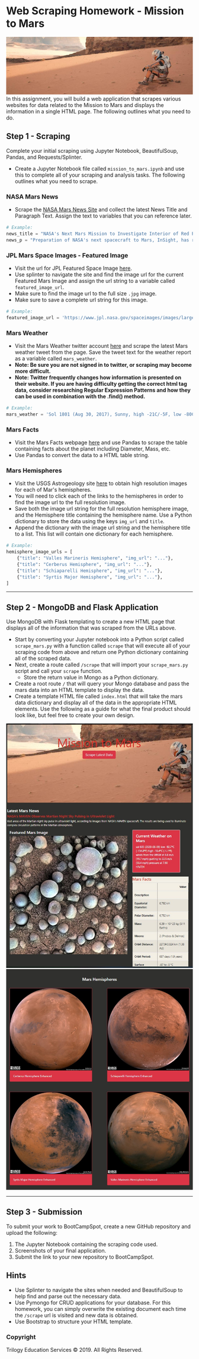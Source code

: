 # Web Scraping Homework - Mission to Mars
![The_Martian.png](Images/The_Martian.png)
In this assignment, you will build a web application that scrapes various websites for data related to the Mission to Mars and displays the information in a single HTML page. The following outlines what you need to do.

## Step 1 - Scraping
Complete your initial scraping using Jupyter Notebook, BeautifulSoup, Pandas, and Requests/Splinter.
* Create a Jupyter Notebook file called `mission_to_mars.ipynb` and use this to complete all of your scraping and analysis tasks. The following outlines what you need to scrape.

### NASA Mars News
* Scrape the [NASA Mars News Site](https://mars.nasa.gov/news/) and collect the latest News Title and Paragraph Text. Assign the text to variables that you can reference later.

```python
# Example:
news_title = "NASA's Next Mars Mission to Investigate Interior of Red Planet"
news_p = "Preparation of NASA's next spacecraft to Mars, InSight, has ramped up this summer, on course for launch next May from Vandenberg Air Force Base in central California -- the first interplanetary launch in history from America's West Coast."
```

### JPL Mars Space Images - Featured Image
* Visit the url for JPL Featured Space Image [here](https://www.jpl.nasa.gov/spaceimages/?search=&category=Mars).
* Use splinter to navigate the site and find the image url for the current Featured Mars Image and assign the url string to a variable called `featured_image_url`.
* Make sure to find the image url to the full size `.jpg` image.
* Make sure to save a complete url string for this image.

```python
# Example:
featured_image_url = 'https://www.jpl.nasa.gov/spaceimages/images/largesize/PIA16225_hires.jpg'
```

### Mars Weather
* Visit the Mars Weather twitter account [here](https://twitter.com/marswxreport?lang=en) and scrape the latest Mars weather tweet from the page. Save the tweet text for the weather report as a variable called `mars_weather`.
* **Note: Be sure you are not signed in to twitter, or scraping may become more difficult.**
* **Note: Twitter frequently changes how information is presented on their website. If you are having difficulty getting the correct html tag data, consider researching Regular Expression Patterns and how they can be used in combination with the .find() method.**

```python
# Example:
mars_weather = 'Sol 1801 (Aug 30, 2017), Sunny, high -21C/-5F, low -80C/-112F, pressure at 8.82 hPa, daylight 06:09-17:55'
```

### Mars Facts
* Visit the Mars Facts webpage [here](https://space-facts.com/mars/) and use Pandas to scrape the table containing facts about the planet including Diameter, Mass, etc.
* Use Pandas to convert the data to a HTML table string.

### Mars Hemispheres
* Visit the USGS Astrogeology site [here](https://astrogeology.usgs.gov/search/results?q=hemisphere+enhanced&k1=target&v1=Mars) to obtain high resolution images for each of Mar's hemispheres.
* You will need to click each of the links to the hemispheres in order to find the image url to the full resolution image.
* Save both the image url string for the full resolution hemisphere image, and the Hemisphere title containing the hemisphere name. Use a Python dictionary to store the data using the keys `img_url` and `title`.
* Append the dictionary with the image url string and the hemisphere title to a list. This list will contain one dictionary for each hemisphere.

```python
# Example:
hemisphere_image_urls = [
    {"title": "Valles Marineris Hemisphere", "img_url": "..."},
    {"title": "Cerberus Hemisphere", "img_url": "..."},
    {"title": "Schiaparelli Hemisphere", "img_url": "..."},
    {"title": "Syrtis Major Hemisphere", "img_url": "..."},
]
```
- - -
## Step 2 - MongoDB and Flask Application
Use MongoDB with Flask templating to create a new HTML page that displays all of the information that was scraped from the URLs above.
* Start by converting your Jupyter notebook into a Python script called `scrape_mars.py` with a function called `scrape` that will execute all of your scraping code from above and return one Python dictionary containing all of the scraped data.
* Next, create a route called `/scrape` that will import your `scrape_mars.py` script and call your `scrape` function.
  * Store the return value in Mongo as a Python dictionary.
* Create a root route `/` that will query your Mongo database and pass the mars data into an HTML template to display the data.
* Create a template HTML file called `index.html` that will take the mars data dictionary and display all of the data in the appropriate HTML elements. Use the following as a guide for what the final product should look like, but feel free to create your own design.

![Mission_to_Mars.png](Images/Mission_to_Mars.png)
![Mars_Hemispheres.png](Images/Mars_Hemispheres.png)

- - -
## Step 3 - Submission
To submit your work to BootCampSpot, create a new GitHub repository and upload the following:
1. The Jupyter Notebook containing the scraping code used.
2. Screenshots of your final application.
3. Submit the link to your new repository to BootCampSpot.

## Hints
* Use Splinter to navigate the sites when needed and BeautifulSoup to help find and parse out the necessary data.
* Use Pymongo for CRUD applications for your database. For this homework, you can simply overwrite the existing document each time the `/scrape` url is visited and new data is obtained.
* Use Bootstrap to structure your HTML template.

### Copyright
Trilogy Education Services © 2019. All Rights Reserved.
